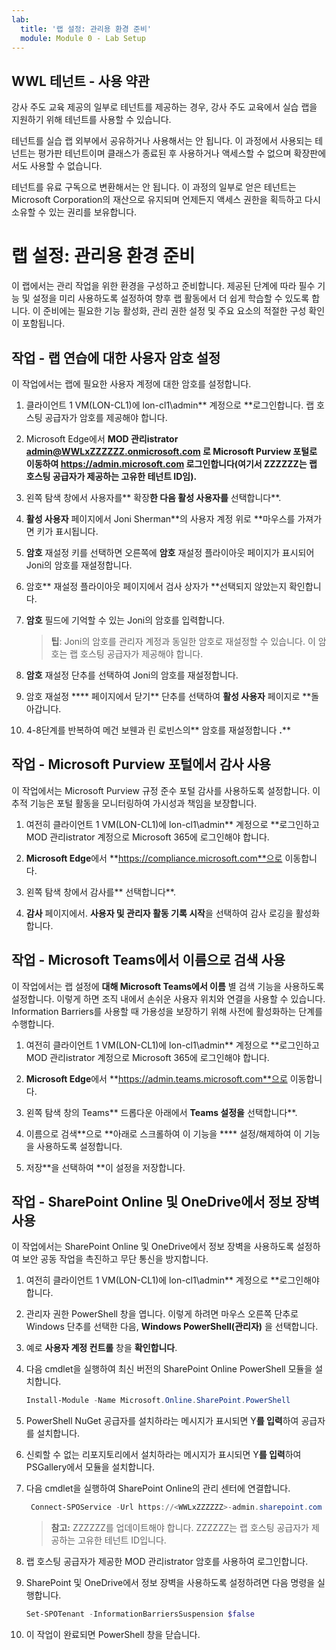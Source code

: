```yaml
---
lab:
  title: '랩 설정: 관리용 환경 준비'
  module: Module 0 - Lab Setup
---
```


## WWL 테넌트 - 사용 약관

강사 주도 교육 제공의 일부로 테넌트를 제공하는 경우, 강사 주도 교육에서 실습 랩을 지원하기 위해 테넌트를 사용할 수 있습니다.

테넌트를 실습 랩 외부에서 공유하거나 사용해서는 안 됩니다. 이 과정에서 사용되는 테넌트는 평가판 테넌트이며 클래스가 종료된 후 사용하거나 액세스할 수 없으며 확장판에서도 사용할 수 없습니다.

테넌트를 유료 구독으로 변환해서는 안 됩니다. 이 과정의 일부로 얻은 테넌트는 Microsoft Corporation의 재산으로 유지되며 언제든지 액세스 권한을 획득하고 다시 소유할 수 있는 권리를 보유합니다.

# 랩 설정: 관리용 환경 준비

이 랩에서는 관리 작업을 위한 환경을 구성하고 준비합니다. 제공된 단계에 따라 필수 기능 및 설정을 미리 사용하도록 설정하여 향후 랩 활동에서 더 쉽게 학습할 수 있도록 합니다. 이 준비에는 필요한 기능 활성화, 관리 권한 설정 및 주요 요소의 적절한 구성 확인이 포함됩니다.

## 작업 - 랩 연습에 대한 사용자 암호 설정

이 작업에서는 랩에 필요한 사용자 계정에 대한 암호를 설정합니다.

1. 클라이언트 1 VM(LON-CL1)에 lon-cl1\admin** 계정으로 **로그인합니다. 랩 호스팅 공급자가 암호를 제공해야 합니다.

1. Microsoft Edge에서 **MOD 관리istrator admin@WWLxZZZZZZ.onmicrosoft.com 로 Microsoft Purview 포털로 이동하여 **https://admin.microsoft.com** 로그인합니다(여기서 ZZZZZZ는 랩 호스팅 공급자가 제공하는 고유한 테넌트 ID임).**

1. 왼쪽 탐색 창에서 사용자를** 확장**한 다음 활성 사용자를** 선택합니다**.

1. **활성 사용자** 페이지에서 Joni Sherman**의 사용자 계정 위로 **마우스를 가져가면 키가 표시됩니다.

1. **암호** 재설정 키를 선택하면 오른쪽에 **암호** 재설정 플라이아웃 페이지가 표시되어 Joni의 암호를 재설정합니다.

1. 암호** 재설정 플라이아웃 페이지에서 검사 상자가 **선택되지 않았는지 확인합니다.

1. **암호** 필드에 기억할 수 있는 Joni의 암호를 입력합니다.

    >**팁**: Joni의 암호를 관리자 계정과 동일한 암호로 재설정할 수 있습니다. 이 암호는 랩 호스팅 공급자가 제공해야 합니다.

1. **암호** 재설정 단추를 선택하여 Joni의 암호를 재설정합니다.

1. 암호 재설정 **** 페이지에서 닫기** 단추를 선택하여 **활성 사용자** 페이지로 **돌아갑니다.

1. 4-8단계를 반복하여 메건 보웬과 린 로빈스의** 암호를 재설정합니다 **.****

## 작업 - Microsoft Purview 포털에서 감사 사용

이 작업에서는 Microsoft Purview 규정 준수 포털 감사를 사용하도록 설정합니다. 이 추적 기능은 포털 활동을 모니터링하여 가시성과 책임을 보장합니다.

1. 여전히 클라이언트 1 VM(LON-CL1)에 lon-cl1\admin** 계정으로 **로그인하고 MOD 관리istrator 계정으로 Microsoft 365에 로그인해야 합니다.

1. **Microsoft Edge**에서 **https://compliance.microsoft.com**으로 이동합니다.

1. 왼쪽 탐색 창에서 감사를** 선택합니다**.

1. **감사** 페이지에서. **사용자 및 관리자 활동 기록 시작**을 선택하여 감사 로깅을 활성화합니다.

## 작업 - Microsoft Teams에서 이름으로 검색 사용

이 작업에서는 랩 설정에 **대해 Microsoft Teams에서 이름** 별 검색 기능을 사용하도록 설정합니다. 이렇게 하면 조직 내에서 손쉬운 사용자 위치와 연결을 사용할 수 있습니다. Information Barriers를 사용할 때 가용성을 보장하기 위해 사전에 활성화하는 단계를 수행합니다.

1. 여전히 클라이언트 1 VM(LON-CL1)에 lon-cl1\admin** 계정으로 **로그인하고 MOD 관리istrator 계정으로 Microsoft 365에 로그인해야 합니다.

1. **Microsoft Edge**에서 **https://admin.teams.microsoft.com**으로 이동합니다.

1. 왼쪽 탐색 창의 Teams** 드롭다운 아래에서 **Teams 설정을** 선택합니다**.

1. 이름으로 검색**으로 **아래로 스크롤하여 이 기능을 **** 설정/해제하여 이 기능을 사용하도록 설정합니다.

1. 저장**을 선택하여 **이 설정을 저장합니다.

## 작업 - SharePoint Online 및 OneDrive에서 정보 장벽 사용

이 작업에서는 SharePoint Online 및 OneDrive에서 정보 장벽을 사용하도록 설정하여 보안 공동 작업을 촉진하고 무단 통신을 방지합니다.

1. 여전히 클라이언트 1 VM(LON-CL1)에 lon-cl1\admin** 계정으로 **로그인해야 합니다.

1. 관리자 권한 PowerShell 창을 엽니다. 이렇게 하려면 마우스 오른쪽 단추로 Windows 단추를 선택한 다음, **Windows PowerShell(관리자)** 을 선택합니다.

1. 예로 **사용자 계정 컨트롤** 창을 **확인합니다**.

1. 다음 cmdlet을 실행하여 최신 버전의 SharePoint Online PowerShell 모듈을 설치합니다.

    ```powershell
    Install-Module -Name Microsoft.Online.SharePoint.PowerShell
    ```

1. PowerShell NuGet 공급자를 설치하라는 메시지가 표시되면 Y**를 입력**하여 공급자를 설치합니다.

1. 신뢰할 수 없는 리포지토리에서 설치하라는 메시지가 표시되면 Y**를 입력**하여 PSGallery에서 모듈을 설치합니다.

1. 다음 cmdlet을 실행하여 SharePoint Online의 관리 센터에 연결합니다.

    ```powershell
     Connect-SPOService -Url https://<WWLxZZZZZZ>-admin.sharepoint.com -Credential admin@<WWLxZZZZZZ>.onmicrosoft.com
    ```

    >**참고:** ZZZZZZ를 업데이트해야 합니다. ZZZZZZ는 랩 호스팅 공급자가 제공하는 고유한 테넌트 ID입니다.

1. 랩 호스팅 공급자가 제공한 MOD 관리istrator 암호를 사용하여 로그인합니다.

1. SharePoint 및 OneDrive에서 정보 장벽을 사용하도록 설정하려면 다음 명령을 실행합니다.

    ```powershell
    Set-SPOTenant -InformationBarriersSuspension $false
    ```

1. 이 작업이 완료되면 PowerShell 창을 닫습니다.
